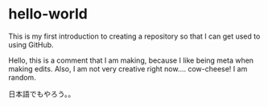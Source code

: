 # hello-world
This is my first introduction to creating a repository so that I can get used to using GitHub.

Hello, this is a comment that I am making, because I like being meta when making edits. Also, I am not
very creative right now.... cow-cheese! I am random.

日本語でもやろう。。
